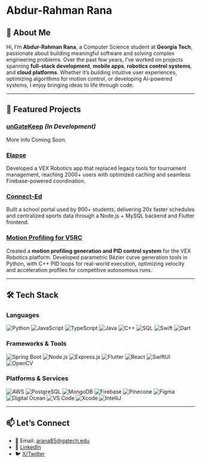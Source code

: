 # Abdur-Rahman Rana

## 👋 About Me
Hi, I’m **Abdur-Rahman Rana**, a Computer Science student at **Georgia Tech**, passionate about building meaningful software and solving complex engineering problems. Over the past few years, I’ve worked on projects spanning **full-stack development**, **mobile apps**, **robotics control systems**, and **cloud platforms**. Whether it’s building intuitive user experiences, optimizing algorithms for motion control, or developing AI-powered systems, I enjoy bringing ideas to life through code.

---

## 🚀 Featured Projects

### [unGateKeep](https://github.com/arrana16/unGateKeep) *(In Development)*  
More Info Coming Soon.

### [Elapse](https://github.com/arrana16/elapse)  
Developed a VEX Robotics app that replaced legacy tools for tournament management, reaching 2000+ users with optimized caching and seamless Firebase-powered coordination.

### [Connect-Ed](https://github.com/Connect-Ed-Devs/connect_ed_2)  
Built a school portal used by 900+ students, delivering 20x faster schedules and centralized sports data through a Node.js + MySQL backend and Flutter frontend.

### [Motion Profiling for V5RC](https://github.com/arrana16/V5RC-Motion-Profiling)
Created a **motion profiling generation and PID control system** for the VEX Robotics platform. Developed parametric Bézier curve generation tools in Python, with C++ PID loops for real-world execution, optimizing velocity and acceleration profiles for competitive autonomous runs.

---

## 🛠️ Tech Stack

### Languages
![Python](https://img.shields.io/badge/-Python-000?&logo=Python)
![JavaScript](https://img.shields.io/badge/-JavaScript-000?&logo=JavaScript)
![TypeScript](https://img.shields.io/badge/-TypeScript-000?&logo=TypeScript)
![Java](https://img.shields.io/badge/-Java-000?&logo=Java)
![C++](https://img.shields.io/badge/-C++-000?&logo=c%2b%2b)
![SQL](https://img.shields.io/badge/-SQL-000?&logo=MySQL)
![Swift](https://img.shields.io/badge/-Swift-000?&logo=Swift)
![Dart](https://img.shields.io/badge/-Dart-000?&logo=Dart)

### Frameworks & Tools
![Spring Boot](https://img.shields.io/badge/-SpringBoot-000?&logo=Spring)
![Node.js](https://img.shields.io/badge/-Node.js-000?&logo=node.js)
![Express.js](https://img.shields.io/badge/-Express.js-000?&logo=express)
![Flutter](https://img.shields.io/badge/-Flutter-000?&logo=Flutter)
![React](https://img.shields.io/badge/-React-000?&logo=React)
![SwiftUI](https://img.shields.io/badge/-SwiftUI-000?&logo=Swift)
![OpenCV](https://img.shields.io/badge/-OpenCV-000?&logo=OpenCV)

### Platforms & Services
![AWS](https://img.shields.io/badge/-AWS-000?&logo=Amazon-AWS)
![PostgreSQL](https://img.shields.io/badge/-PostgreSQL-000?&logo=PostgreSQL)
![MongoDB](https://img.shields.io/badge/-MongoDB-000?&logo=MongoDB)
![Firebase](https://img.shields.io/badge/-Firebase-000?&logo=Firebase)
![Pinecone](https://img.shields.io/badge/-Pinecone-000?&logo=Pinecone)
![Figma](https://img.shields.io/badge/-Figma-000?&logo=Figma)
![Digital Ocean](https://img.shields.io/badge/-DigitalOcean-000?&logo=DigitalOcean)
![VS Code](https://img.shields.io/badge/-VSCode-000?&logo=Visual-Studio-Code)
![Xcode](https://img.shields.io/badge/-Xcode-000?&logo=Xcode)
![IntelliJ](https://img.shields.io/badge/-IntelliJ-000?&logo=IntelliJ-Idea)

---

## 📫 Let’s Connect
- 📧 Email: arana85@gatech.edu
- 🔗 [LinkedIn](https://www.linkedin.com/in/abdur-rahman-rana-3b910928b)
- 🐦 [X/Twitter](https://x.com/durrana16?s=21)
